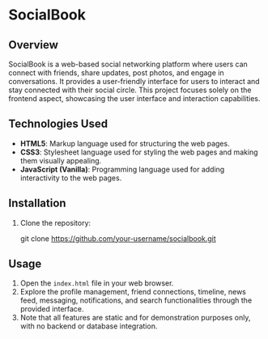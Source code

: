 # SocialBook

## Overview

SocialBook is a web-based social networking platform where users can connect with friends, share updates, post photos, and engage in conversations. It provides a user-friendly interface for users to interact and stay connected with their social circle. This project focuses solely on the frontend aspect, showcasing the user interface and interaction capabilities.

## Technologies Used

- **HTML5**: Markup language used for structuring the web pages.
- **CSS3**: Stylesheet language used for styling the web pages and making them visually appealing.
- **JavaScript (Vanilla)**: Programming language used for adding interactivity to the web pages.

## Installation

1. Clone the repository:

  
   git clone https://github.com/your-username/socialbook.git
   

## Usage

1. Open the `index.html` file in your web browser.
2. Explore the profile management, friend connections, timeline, news feed, messaging, notifications, and search functionalities through the provided interface.
3. Note that all features are static and for demonstration purposes only, with no backend or database integration.
